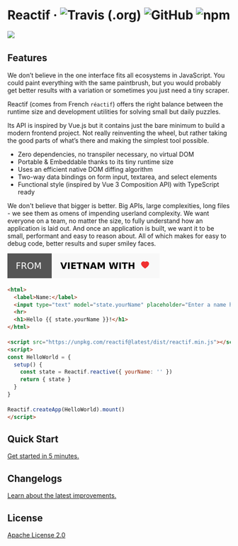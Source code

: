 # Reactif &middot; ![Travis (.org)](https://img.shields.io/travis/tuhuynh27/reactif?style=flat-square) ![GitHub](https://img.shields.io/github/license/tuhuynh27/reactif?style=flat-square) ![npm](https://img.shields.io/npm/v/@reactif/core?style=flat-square)

![](https://i.imgur.com/1TJ2Q0w.jpg)

## Features

We don’t believe in the one interface fits all ecosystems in JavaScript. You could paint everything with the same paintbrush, but you would probably get better results with a variation or sometimes you just need a tiny scraper.

Reactif (comes from French `réactif`) offers the right balance between the runtime size and development utilities for solving small but daily puzzles.

Its API is inspired by Vue.js but it contains just the bare minimum to build a modern frontend project. Not really reinventing the wheel, but rather taking the good parts of what’s there and making the simplest tool possible.

- Zero dependencies, no transpiler necessary, no virtual DOM
- Portable & Embeddable thanks to its tiny runtime size
- Uses an efficient native DOM diffing algorithm
- Two-way data bindings on form input, textarea, and select elements
- Functional style (inspired by Vue 3 Composition API) with TypeScript ready

We don't believe that bigger is better. Big APIs, large complexities, long files - we see them as omens of impending userland complexity. We want everyone on a team, no matter the size, to fully understand how an application is laid out. And once an application is built, we want it to be small, performant and easy to reason about. All of which makes for easy to debug code, better results and super smiley faces.

[![From Vietnam with <3](https://raw.githubusercontent.com/webuild-community/badge/master/svg/love-modern.svg)](https://webuild.community)

```html
<html>
  <label>Name:</label>
  <input type="text" model="state.yourName" placeholder="Enter a name here">
  <hr>
  <h1>Hello {{ state.yourName }}!</h1>
</html>

<script src="https://unpkg.com/reactif@latest/dist/reactif.min.js"></script>
<script>
const HelloWorld = {
  setup() {
    const state = Reactif.reactive({ yourName: '' })
    return { state }
  }
}

Reactif.createApp(HelloWorld).mount()
</script>
```

## Quick Start

[Get started in 5 minutes.](https://reactif.keva.dev)

## Changelogs

[Learn about the latest improvements.](https://reactif.dev/guide/changelogs.html)

## License

[Apache License 2.0](https://github.com/tuhuynh27/reactif/blob/master/LICENSE)

